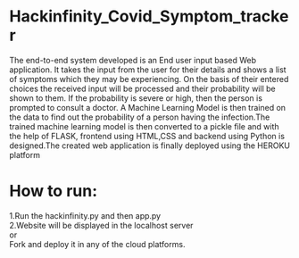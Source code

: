 # Hackinfinity_Covid_Symptom_tracker
The end-to-end system developed is an End user input based Web application. It
takes the input from the user for their details and shows a list of symptoms which
they may be experiencing. On the basis of their entered choices the received
input will be processed and their probability will be shown to them. If the
probability is severe or high, then the person is prompted to consult a doctor. A Machine Learning
Model is then trained on the data to find out the probability of a person having the
infection.The trained machine learning model is then converted to a pickle file
and with the help of FLASK, frontend using HTML,CSS and backend using
Python is designed.The created web application is finally deployed using the
HEROKU platform


# How to run:
1.Run the hackinfinity.py and then app.py<br>
2.Website will be displayed in the localhost server<br>
 or <br>
 Fork and deploy it in any of the cloud platforms.
